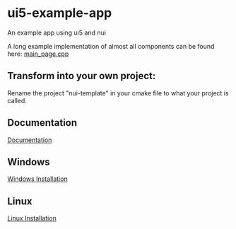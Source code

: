 # ui5-example-app
An example app using ui5 and nui

A long example implementation of almost all components can be found here: [main_page.cpp](https://github.com/NuiCpp/ui5/blob/main/ui5-example-app/frontend/source/frontend/main_page.cpp)

## Transform into your own project:
Rename the project "nui-template" in your cmake file to what your project is called.

## Documentation
[Documentation](https://nuicpp.org/)

## Windows
[Windows Installation](https://nuicpp.github.io/nui-documentation/docs/getting_started/installation_linux)

## Linux
[Linux Installation](https://nuicpp.github.io/nui-documentation/docs/getting_started/installation_linux)